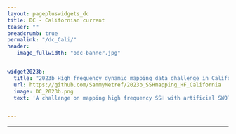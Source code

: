 ```yaml
---
layout: pagepluswidgets_dc
title: DC - Californian current 
teaser: ""
breadcrumb: true
permalink: "/dc_Cali/"
header:
   image_fullwidth: "odc-banner.jpg" 


widget2023b:
  title: "2023b High frequency dynamic mapping data dhallenge in California Xover"
  url: https://github.com/SammyMetref/2023b_SSHmapping_HF_California
  image: DC_2023b.png
  text: 'A challenge on mapping high frequency SSH with artificial SWOT and nadir data in the Californian SWOT X-over created by Datlas and MEOM-IGE. [...]'


--- 
```


  
---
